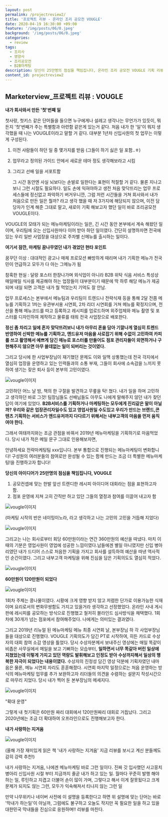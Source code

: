 ```yaml
---
layout: post
permalink: /projectreview2/
title: '프로젝트 리뷰 - 온라인 조리 공모전 VOUGLE'
date: 2020-04-19 16:30:00 +09:00
feature: '/img/posts/06/0.jpeg'
background: '/img/posts/06/0.jpeg'
categories:
  - review
tags:
  - 조리사
  - 영양사
  - 조리공모전
  - B2B마케팅
description: 당신이 25만명의 점심을 책임집니다, 온라인 조리 공모전 VOUGLE 기획 리뷰 
content_id: projectreview2
---
```


## Marketerview_프로젝트 리뷰 : VOUGLE

**내가 회사와서 만든 '첫'번째 일**



첫사랑, 첫키스 같은 단어들을 들으면 누구에게나 설레고 생각나는 무언가가 있듯이, 뭐든지 '첫'번째가 주는 특별함과 아련함 같은게 있는거 같다. 처음 내가 한 '일'이 뭐지 생각했을 때 나는 VOUGLE이라고 말할 거 같다. 대부분 1년차 신입사원의 첫 업무는 이렇게 구성된다. 

1. 이전 사람들이 하던 일 중 몇가지를 받음 (그들이 하기 싫은 일 포함..ㅎ) 

2.  업무라고 정의된 가이드 안에서 새로운 테마 정도 생각해보라고 시킴

3. 그리고 선배 일을 서포트함

   그 시간 동안엔 사실 뇌보다는 손발로 일한다는 표현이 적절할 거 같다. 물론 지나고 보니 그런 시절도 필요하다. 일도 손에 익혀야하고 생전 처음 맞닥뜨리는 업무 프로세스들에 정신없고 파악하기 버거우니깐, 그럼 저런 시간들을 거쳐 회사와서 내가 처음으로 만든 일은 뭘까? 라고 생각 했을 때 저 3가지에 해당되지 않으며, 이전 담당자가 인계 해준 그대로 말고, 새로이 기획 해보고자 했던 일이 바로 조리공모전 VOUGLE이다. 



VOUGLE의 모태가 되는 메뉴마케팅이라는 일은,  긴 시간 동안 본부에서 계속 해왔던 일이며, 우리팀에 오는 신입사원마다 이어 받아 하던 일이였다. 간단히 설명하자면 전국에 있는 우리 일반 사업장을 대상으로 주차별 신메뉴를 출시하는 일이다.

**여기서 잠깐, 마케팅 꿈나무였던 내가 겪었던 현타 포인트**  

꿈꾸던 이상 : 대대적인 광고나 매체 프로모션 빠방하게 때리며 내가 기획한 메뉴가 전국민이 언급하고 모두가 다 아는 그메뉴가 됨 

참혹한 현실 : 달랑 포스터 한장나가며 외식업이 아니라 B2B 위탁 식음 서비스 특성상 매일매일 식사를 제공해야 하는 업장들이 대부분이기 때문에 딱 하루 해당 메뉴가 제공되며 내일 되면 고객은 내가 뭘 먹었는지 기억도 잘 안남.

업무 프로세스는 본부에서 메뉴팀과 우리팀이 트렌드나 전략식재 등을 통해 2달 전쯤 메뉴를 기획하고 1차는 유관부서용 시연회, 2차 리더 시연회를 거쳐 메뉴를 확정지으며, 전산을 통해 메뉴코드를 따고 등록하고 레시피를 업로드하며 외주업체와 메뉴 촬영 및 포스터를 디자인하여 제작하고 물류를 태워 전국 사업장으로 배포한다.

**정신 좀 차리고 일에 혼자 맞닥뜨려보니 내가 아무리 혼을 담아 기깔나게 열심히 트렌드 반영하여 신박한 메뉴를 기획하고, 앤드유저 마음을 사로잡기 위해 수없이 고민하여 카피를 쓰고 촬영해서 예쁘게 담긴 메뉴로 포스터를 만들어도 점포 관리자들이 외면하거나 구현해주지 않으면 아무 쓸데없는 일이 되버리는 것이였다.**

그리고 당시에 한 사업부장님이 재기했던 문제도 이와 일맥 상통했는데 전국 각지에서 열심히 업장을 운영하고 있는 인력들과의 소통 부재, 그들이 회사에 소속감을 느끼지 못하여 생기는 잦은 퇴사 등이 본부의 고민이였다. 

![vougle이미지](/img/posts/06/2.jpeg)

고민하던 어느 날 밤, 책의 한 구절을 발견하고 무릎을 탁! 쳤다. 내가 일을 하며 고민하고 생각하던 바로 그것! 팀장님들도 선배님들도 아무도 나에게 말해주지 않던 내가 찾던 답이 여기에 있었다. **B2B서비스를 기획하거나 마케팅하는 모두에게 진리같은 말이 아닐까? 우리와 같은 업장관리자일수도 있고 영업사원일 수도있고 우리가 만드는 브랜드,콘텐츠 기획하는 서비스가 앤드유저까지 다다르기 위해서는 내부고객의 마음을 먼저 움직여야 한다.**

그래서 여태까지와는 조금 관점을 바꿔서 2019년 메뉴마케팅을 기획하기로 마음먹었다.  당시 내가 적은 메일 문구 그대로 인용해보자면, 

안녕하세요 전략마케팅팀 xxx입니다. 본부 통합으로 진행되는 메뉴마케팅이 변화합니다! 구성원의 여러분들의 참여로만 완성될 수 있는 함께 만드는 조금 더 특별한 메뉴마케팅!을 진행하고자 합니다! 

**당신의 아이디어가 25만명의 점심을 책임집니다, VOUGLE**

1. 공모컨셉에 맞는 한발 앞선 트렌디한 레시피 아이디어 대회라는 점을 표현하고자 함. 
2. 점포 운영에 지쳐 고히 간직만 하고 있던 그들의 열정과 참여를 이끌어 내고자 함

![vougle이미지](/img/posts/06/5.png)

(마케팅 시작의 반은 네이밍이노라, 라고 생각하고 나는 고민의 고민을 거듭해 지었다)

![vougle이미지](/img/posts/06/4.png)

그리고는 나는 회사로부터 회당 60만원이라는 연간 360만원의 예산을 따냈다. 마치 이 때의 기분은 영업사원이 영업에 성공한 느낌이였다.남들에겐 별일 아니였지만 신입 병아리였던 내가 드디어 스스로 처음한 기획을 가지고 회사를 설득하여 예산을 따낸 역사적인 순간이였다. 그리고 내부고객 마케팅을 위해 진심을 담은 기획의도도 열심히 적었다. 

![vougle이미지](/img/posts/06/3.png)





**60만원이 120만원이 되었다**

![vougle이미지](/img/posts/06/6.png)

1회차 주제는 콩나물이였다. 시황에 크게 영향 받지 않고 저렴한 단가로 이용가능한 식재이며 요리로서의 변화무쌍함도 가지고 있을거라 생각하고 선정했었다. 온라인 사내 게시판에 레시피를 공모하는 방식으로 진행했고 철저히 블라인드 심사방식을 채택했다. 1회차에  30개가 넘는 점포에서 참여해주었다. 나에게는 의미있는 결과였다. 

그리고 2019년 리뉴얼 된 메뉴마케팅 메뉴 최종 시연회 날, 본부장님 하 각 사업부장님들을 대상으로 진행했다. VOUGLE 기획의도가 담긴 PT로 시작하여, 히든 카드로 수상자의 대회 참여 소감 영상을 틀었다. 당시 수상자분께서 보내주신 영상에는 매일 똑같이 비좁은 사무실에서 메일을 보고 기뻐하는 모습부터, **일하면서 너무 똑같아 버린 일상에 지쳤었는데 이렇게 가지고 있던 역량도 발휘해보고 인정도 받아 수상까지해서 일상의 행복한 자극이 되었다는 내용이였다.** 수상자의 진정성 담긴 영상 덕분에 기획자였던 내마음은 물론, 메뉴 시연회 자리도 훈훈해졌다. 시연회 마지막 일정으로는 처음 운영하는 방식의 메뉴마케팅 업무를 추가 보완하고자 리더들의 의견을 수렴하는 설문지 작성시간으로 마무리 지었다. 당시 내가 찍어 둔 본부장님의 메세지다. 

![vougle이미지](/img/posts/06/7.jpeg)

"확대 운영" 

그렇게 내 첫기획은 60만원 짜리 대회에서 120만원짜리 대회로 거듭났다. 그리고 2020년에는 조금 더 확대하여 오프라인으로도 진행해보고자 한다. 



**내가 사랑하는 지겨움**

![vougle이미지](/img/posts/06/1.jpeg)

(올해 가장 재미있게 읽은 책 '내가 사랑하는 지겨움' 지금 리뷰를 보시고 계신 분들께도 감히 강력 추천!)

내가 사랑하는 지겨움, 나에겐 메뉴마케팅 바로 그런 일이다. 진짜 갓 입사했던 사고뭉치 병아리 신입사원 시절 부터 지금까지 줄곧 내가 하고 있는 일. 월마다 꾸준히 발행 해야 하는 일, 루틴하고 지겹고 더불어 손이 많이 가며, 그렇다고 해서 이게 잘못됬다고 크게 문제가 되지도 않는 그런, 모두가 익숙해져서 티나지 않는 그런 일

만약 나무위키나 네이버 사전에 이 설명을 등록한다고 하면 위 설명에 맞는 단어는 바로 '막내가 하는일'이 아닐까, 그럼에도 불구하고 오늘도 작지만 꼭 필요한 일을 하고 있을 대한민국 막내들을 진심으로 응원하며!! 리뷰를 마친다. 


